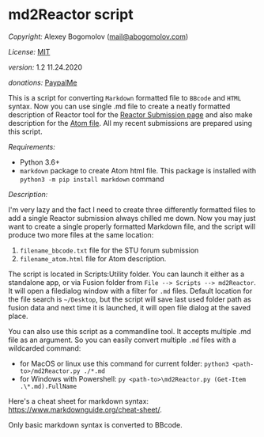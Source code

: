 # md2Reactor script

_Copyright:_ Alexey Bogomolov (mail@abogomolov.com)

_License:_ [MIT](https://mit-license.org/)

_version:_ 1.2 11.24.2020 

_donations:_ [PaypalMe](https://paypal.me/aabogomolov/10usd)

This is a script for converting `Markdown` formatted file to `BBcode` and `HTML` syntax.
Now you can use single .md file to create a neatly formatted description of Reactor tool for the [Reactor Submission page](https://www.steakunderwater.com/wesuckless/viewforum.php?f=33) and also make description for the [Atom file](https://www.steakunderwater.com/wesuckless/viewtopic.php?f=33&t=1799). All my recent submissions are prepared using this script. 

_Requirements:_

* Python 3.6+
* `markdown` package to create Atom html file. This package is installed with `python3 -m pip install markdown` command 

_Description:_

I'm very lazy and the fact I need to create three differently formatted files to add a single Reactor submission always chilled me down. Now you may just want to create a single properly formatted Markdown file, and the script will produce two more files at the same location:
 
1. `filename_bbcode.txt` file for the STU forum submission
2. `filename_atom.html` file for Atom description.

The script is located in Scripts:Utility folder. You can launch it either as a standalone app, or via Fusion folder from `File --> Scripts --> md2Reactor`. It will open a filedialog window with a filter for `.md` files. Default location for the file search is `~/Desktop`, but the script will save last used folder path as fusion data and next time it is launched, it will open file dialog at the saved place.

You can also use this script as a commandline tool. It accepts multiple .md file as an argument. So you can easily convert multiple `.md` files with a wildcarded command:

* for MacOS or linux use this command for current folder: `python3 <path-to>/md2Reactor.py ./*.md`
* for Windows with Powershell: `py <path-to>\md2Reactor.py (Get-Item .\*.md).FullName`

Here's a cheat sheet for markdown syntax: https://www.markdownguide.org/cheat-sheet/. 

Only basic markdown syntax is converted to BBcode.